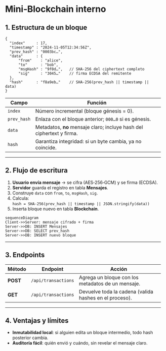 
# Mini‑Blockchain interno


## 1. Estructura de un bloque

```jsonc
{
  "index"     : 17,
  "timestamp" : "2024‑11‑05T12:34:56Z",
  "prev_hash" : "0003bc…",
  "data"      : {
      "from"    : "alice",
      "to"      : "bob",
      "msgHash" : "9f0d…",   // SHA‑256 del ciphertext completo
      "sig"     : "3045…"    // firma ECDSA del remitente
  },
  "hash"      : "f8a9eb…"    // SHA‑256(prev_hash || timestamp || data)
}
```

| Campo | Función |
|-------|---------|
| `index` | Número incremental (bloque génesis = 0). |
| `prev_hash` | Enlaza con el bloque anterior; `000…0` si es génesis. |
| `data` | Metadatos, **no** mensaje claro; incluye hash del ciphertext y firma. |
| `hash` | Garantiza integridad: si un byte cambia, ya no coincide. |

---

## 2. Flujo de escritura

1. **Usuario envía mensaje** → se cifra (AES‑256‑GCM) y se firma (ECDSA).  
2. **Servidor** guarda el registro en tabla **Mensajes**.  
3. Construye `data` con `from`, `to`, `msgHash`, `sig`.  
4. Calcula:<br>
   `hash = SHA‑256(prev_hash || timestamp || JSON.stringify(data))`  
5. Inserta bloque nuevo en tabla **Blockchain**.

```mermaid
sequenceDiagram
Client->>Server: mensaje cifrado + firma
Server->>DB: INSERT Mensajes
Server->>DB: SELECT prev_hash
Server->>DB: INSERT nuevo bloque
```

---

## 3. Endpoints

| Método | Endpoint | Acción |
|--------|----------|--------|
| **POST** | `/api/transactions` | Agrega un bloque con los metadatos de un mensaje. |
| **GET**  | `/api/transactions` | Devuelve toda la cadena (valida hashes en el proceso). |

---

## 4. Ventajas y límites

* **Inmutabilidad local**: si alguien edita un bloque intermedio, todo hash posterior cambia.  
* **Auditoría fácil**: quién envió y cuándo, sin revelar el mensaje claro.  
